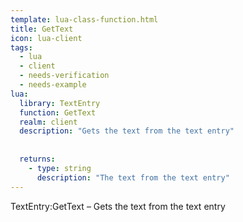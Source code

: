 ```yaml
---
template: lua-class-function.html
title: GetText
icon: lua-client
tags:
  - lua
  - client
  - needs-verification
  - needs-example
lua:
  library: TextEntry
  function: GetText
  realm: client
  description: "Gets the text from the text entry"
  
  
  returns:
    - type: string
      description: "The text from the text entry"
---
```


<div class="lua__search__keywords">
TextEntry:GetText &#x2013; Gets the text from the text entry
</div>
